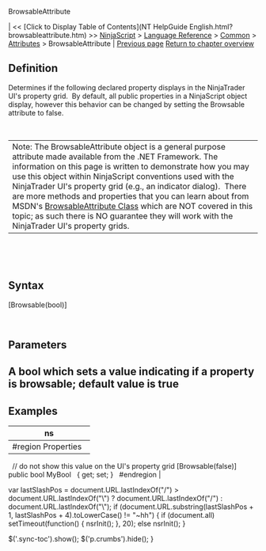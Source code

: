 ﻿










 


BrowsableAttribute







| &lt;&lt; [Click to Display Table of Contents](NT HelpGuide English.html?browsableattribute.htm) &gt;&gt;
 [NinjaScript](ninjascript.htm) &gt; [Language Reference](language_reference_wip.htm) &gt; [Common](common.htm) &gt; [Attributes](attributes.htm) &gt;
BrowsableAttribute | [Previous page](attributes.htm)
[Return to chapter overview](attributes.htm)










Definition
----------


Determines if the following declared property displays in the NinjaTrader UI's property grid.  By default, all public properties in a NinjaScript object display, however this behavior can be changed by setting the Browsable attribute to false.


 




|  |
| --- |
| Note: The BrowsableAttribute object is a general purpose attribute made available from the .NET Framework. The information on this page is written to demonstrate how you may use this object within NinjaScript conventions used with the NinjaTrader UI's property grid (e.g., an indicator dialog).  There are more methods and properties that you can learn about from MSDN's [BrowsableAttribute Class](https://msdn.microsoft.com/en-us/library/system.componentmodel.browsableattribute(v=vs.110).aspx) which are NOT covered in this topic; as such there is NO guarantee they will work with the NinjaTrader UI's property grids. |



 


 


Syntax
------


[Browsable(bool)]


 


Parameters
----------


A bool which sets a value indicating if a property is browsable; default value is true
--------------------------------------------------------------------------------------



Examples
--------




| ns |
| --- |
| #region Properties   
 
// do not show this value on the UI's property grid
[Browsable(false)]
public bool MyBool   
{ get; set; }
 
#endregion |






 
 var lastSlashPos = document.URL.lastIndexOf("/") &gt; document.URL.lastIndexOf("\\") ? document.URL.lastIndexOf("/") : document.URL.lastIndexOf("\\");
 if (document.URL.substring(lastSlashPos + 1, lastSlashPos + 4).toLowerCase() != "~hh") {
 if (document.all) setTimeout(function() {
 nsrInit();
 }, 20);
 else nsrInit();
 }
 
 
 $('.sync-toc').show();
 $('p.crumbs').hide();
 }
 
 
 



